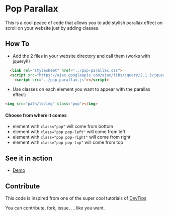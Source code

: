 # Pop Parallax 

This is a cool peace of code that allows you to add stylish parallax effect on scroll on your website just by adding classes.

## How To
* Add the 2 files in your website directory and call them (works with jquery!!)

```html
  <link rel="stylesheet" href="../pop-parallax.css">
  <script src="https://ajax.googleapis.com/ajax/libs/jquery/2.1.3/jquery.min.js"></script>
	<script src="../pop-parallax.js"></script>
```

* Use classes on each element you want to appear with the parallax effect:
```html
<img src="path/to/img" class="pop"></img>
```

#### Choose from where it comes

* element with `class="pop"` will come from bottom
* element with `class="pop pop-left"` will come from left 
* element with `class="pop pop-right"` will come from right 
* element with `class="pop pop-top"` will come from top 

## See it in action
* [Demo](http://benavern.github.io/pop-parallax)

## Contribute
This code is inspired from one of the super cool tutorials of [DevTips](https://www.youtube.com/watch?v=-iOdDz2LnEk)

You can contribute, fork, issue, ... like you want.

